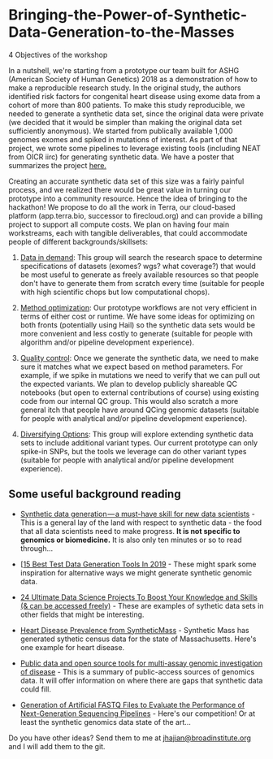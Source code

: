 # Bringing-the-Power-of-Synthetic-Data-Generation-to-the-Masses

4 Objectives of the workshop

In a nutshell, we're starting from a prototype our team built for ASHG (American Society of Human Genetics) 2018 as a demonstration of how to make a reproducible research study. In the original study, the authors identified risk factors for congenital heart disease using exome data from a cohort of more than 800 patients. To make this study reproducible, we needed to generate a synthetic data set, since the original data were private (we decided that it would be simpler than making the original data set sufficiently anonymous). We started from publically available 1,000 genomes exomes and spiked in mutations of interest. As part of that project, we wrote some pipelines to leverage existing tools (including NEAT from OICR iirc) for generating synthetic data. We have a poster that summarizes the project [here.](./ASHG18-Reproducible-Paper-ToF-poster.pdf)

Creating an accurate synthetic data set of this size was a fairly painful process, and we realized there would be great value in turning our prototype into a community resource. Hence the idea of bringing to the hackathon! We propose to do all the work in Terra, our cloud-based platform (app.terra.bio, successor to firecloud.org) and can provide a billing project to support all compute costs. We plan on having four main workstreams, each with tangible deliverables, that could accommodate people of different backgrounds/skillsets:

1. [Data in demand](./Data-Demand): This group will search the research space to determine specifications of datasets (exomes? wgs? what coverage?) that would be most useful to generate as freely available resources so that people don't have to generate them from scratch every time (suitable for people with high scientific chops but low computational chops).

2. [Method optimization](./Method-Optimization): Our prototype workflows are not very efficient in terms of either cost or runtime. We have some ideas for optimizing on both fronts (potentially using Hail) so the synthetic data sets would be more convenient and less costly to generate (suitable for people with algorithm and/or pipeline development experience).

3. [Quality control](./Quality-Control): Once we generate the synthetic data, we need to make sure it matches what we expect based on method parameters. For example, if we spike in mutations we need to verify that we can pull out the expected variants. We plan to develop publicly shareable QC notebooks (but open to external contributions of course) using existing code from our internal QC group. This would also scratch a more general itch that people have around QCing genomic datasets (suitable for people with analytical and/or pipeline development experience).

4. [Diversifying Options](./Diversifying-Options): This group will explore extending synthetic data sets to include additional variant types. Our current prototype can only spike-in SNPs, but the tools we leverage can do other variant types (suitable for people with analytical and/or pipeline development experience).

## Some useful background reading

* [Synthetic data generation — a must-have skill for new data scientists](https://towardsdatascience.com/synthetic-data-generation-a-must-have-skill-for-new-data-scientists-915896c0c1ae) - This is a general lay of the land with respect to synthetic data - the food that all data scientists need to make progress. **It is not specific to genomics or biomedicine.** It is also only ten minutes or so to read through...

* [[15 Best Test Data Generation Tools In 2019](https://www.rankred.com/test-data-generation-tools/) - These might spark some inspiration for alternative ways we might generate synthetic genomic data. 

* [24 Ultimate Data Science Projects To Boost Your Knowledge and Skills (& can be accessed freely)](https://www.analyticsvidhya.com/blog/2018/05/24-ultimate-data-science-projects-to-boost-your-knowledge-and-skills/) - These are examples of sythetic data sets in other fields that might be interesting. 

* [Heart Disease Prevalence from SyntheticMass](https://syntheticmass.mitre.org/dashboard/synthea/town/pct_heart_disease) - Synthetic Mass has generated sythetic census data for the state of Massachusetts. Here's one example for heart disease.

* [Public data and open source tools for multi-assay genomic investigation of disease](https://www.ncbi.nlm.nih.gov/pmc/articles/PMC4945830/) - This is a summary of public-access sources of genomics data. It will offer information on where there are gaps that synthetic data could fill.

* [Generation of Artificial FASTQ Files to Evaluate the Performance of Next-Generation Sequencing Pipelines](https://journals.plos.org/plosone/article?id=10.1371/journal.pone.0049110) - Here's our competition! Or at least the synthetic genomics data state of the art...

Do you have other ideas? Send them to me at [jhajian@broadinstitute.org](mailto:jhajian@broadinstitute.org) and I will add them to the git.

